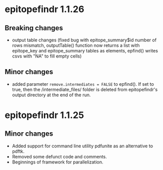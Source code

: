 # epitopefindr 1.1.26
## Breaking changes
- output table changes (fixed bug with epitope_summary$id number of rows mismatch, outputTable() function now returns a list with epitope_key and epitope_summary tables as elements, epfind() writes csvs with "NA" to fill empty cells)  

## Minor changes
- added parameter `remove.intermediates = FALSE` to epfind(). If set to true, then the /intermediate_files/ folder is deleted from epitopefindr's output directory at the end of the run.

# epitopefindr 1.1.25
## Minor changes
- Added support for command line utility pdfunite as an alternative to pdftk.
- Removed some defunct code and comments.
- Beginnings of framework for parallelization.